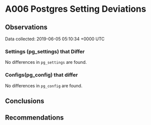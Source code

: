 # A006 Postgres Setting Deviations #

## Observations ##
Data collected: 2019-06-05 05:10:34 +0000 UTC  

### Settings (pg_settings) that Differ ###

No differences in `pg_settings` are found.

### Configs(pg_config) that differ ###

No differences in `pg_config` are found.



## Conclusions ##


## Recommendations ##

